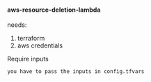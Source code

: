 #### aws-resource-deletion-lambda

needs:

  1. terraform
  2. aws credentials

Require inputs

    you have to pass the inputs in config.tfvars
  
